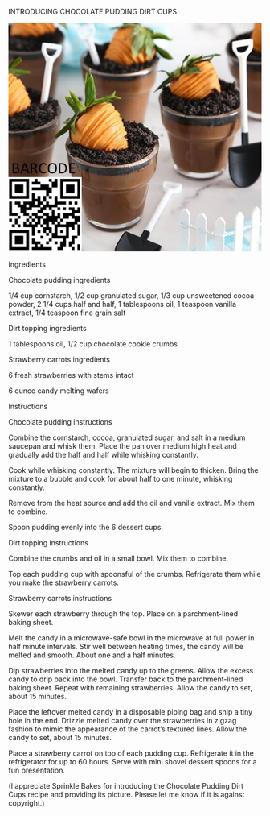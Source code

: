 INTRODUCING CHOCOLATE PUDDING DIRT CUPS


![INTRODUCING CHOCOLATE PUDDING DIRT CUPS](https://github.com/ywangnccu/ywang/blob/main/images/Chocolate_Dirt_Cups.jpg)

Ingredients

Chocolate pudding ingredients

1/4 cup cornstarch, 1/2 cup granulated sugar, 1/3 cup unsweetened cocoa powder, 2 1/4 cups half and half, 1 tablespoons oil, 1 teaspoon vanilla extract, 1/4 teaspoon fine grain salt

Dirt topping ingredients

1 tablespoons oil, 1/2 cup chocolate cookie crumbs

Strawberry carrots ingredients

6 fresh strawberries with stems intact

6 ounce candy melting wafers



Instructions

Chocolate pudding instructions

Combine the cornstarch, cocoa, granulated sugar, and salt in a medium saucepan and whisk them. Place the pan over medium high heat and gradually add the half and half while whisking constantly.

Cook while whisking constantly. The mixture will begin to thicken. Bring the mixture to a bubble and cook for about half to one minute, whisking constantly.

Remove from the heat source and add the oil and vanilla extract. Mix them to combine.

Spoon pudding evenly into the 6 dessert cups.

Dirt topping instructions

Combine the crumbs and oil in a small bowl. Mix them to combine.

Top each pudding cup with spoonsful of the crumbs. Refrigerate them while you make the strawberry carrots.

Strawberry carrots instructions

Skewer each strawberry through the top. Place on a parchment-lined baking sheet.

Melt the candy in a microwave-safe bowl in the microwave at full power in half minute intervals. Stir well between heating times, the candy will be melted and smooth. About one and a half minutes.

Dip strawberries into the melted candy up to the greens. Allow the excess candy to drip back into the bowl. Transfer back to the parchment-lined baking sheet. Repeat with remaining strawberries. Allow the candy to set, about 15 minutes.

Place the leftover melted candy in a disposable piping bag and snip a tiny hole in the end. Drizzle melted candy over the strawberries in zigzag fashion to mimic the appearance of the carrot’s textured lines. Allow the candy to set, about 15 minutes.

Place a strawberry carrot on top of each pudding cup. Refrigerate it in the refrigerator for up to 60 hours. Serve with mini shovel dessert spoons for a fun presentation.


(I appreciate Sprinkle Bakes for introducing the Chocolate Pudding Dirt Cups recipe and providing its picture. Please let me know if it is against copyright.)
